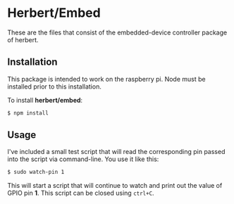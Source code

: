 # Herbert/Embed

These are the files that consist of the embedded-device controller package of herbert.

## Installation

This package is intended to work on the raspberry pi. Node must be installed prior to this installation.

To install **herbert/embed**:

```bash
$ npm install
```

## Usage

I've included a small test script that will read the corresponding pin passed into the script via command-line. You use it like this:

```bash
$ sudo watch-pin 1
```

This will start a script that will continue to watch and print out the value of GPIO pin **1**. This script can be closed using `ctrl+C`.
